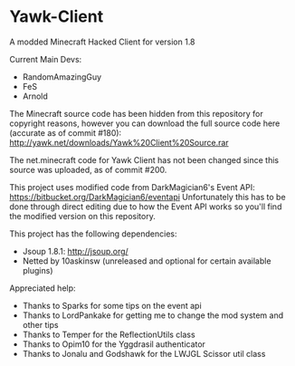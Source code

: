 # Yawk-Client
A modded Minecraft Hacked Client for version 1.8

Current Main Devs:
* RandomAmazingGuy
* FeS
* Arnold


The Minecraft source code has been hidden from this repository for copyright reasons, however you can download the full source code here (accurate as of commit #180):
http://yawk.net/downloads/Yawk%20Client%20Source.rar

The net.minecraft code for Yawk Client has not been changed since this source was uploaded, as of commit #200.

This project uses modified code from DarkMagician6's Event API: https://bitbucket.org/DarkMagician6/eventapi
Unfortunately this has to be done through direct editing due to how the Event API works so you'll find the modified version on this repository.

This project has the following dependencies:
* Jsoup 1.8.1: http://jsoup.org/
* Netted by 10askinsw (unreleased and optional for certain available plugins)

Appreciated help:
* Thanks to Sparks for some tips on the event api
* Thanks to LordPankake for getting me to change the mod system and other tips
* Thanks to Temper for the ReflectionUtils class
* Thanks to Opim10 for the Yggdrasil authenticator
* Thanks to Jonalu and Godshawk for the LWJGL Scissor util class
